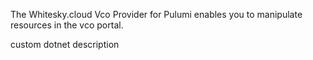 The Whitesky.cloud Vco Provider for Pulumi enables you to manipulate resources in the vco portal.

custom dotnet description